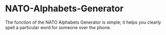 # NATO-Alphabets-Generator
The function of the NATO Alphabets Generator is simple; it helps you clearly spell a particular word for someone over the phone.
